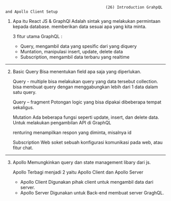                                                 (26) Introduction GrahpQL and Apollo Client Setup

1. Apa itu React JS & GraphQl
   Adalah sintak yang melakukan permintaan kepada database. memberikan data sesuai apa yang kita minta.

   3 fitur utama GraphQL :

   - Query, mengambil data yang spesific dari yang diquery
   - Muntation, manipulasi insert, update, delete data
   - Subscription, mengambil data terbaru yang realtime

---

2. Basic Query
   Bisa menentukan field apa saja yang diperlukan.

   Query - multiple
   bisa melakukan query yang data tersebut collection.
   bisa membuat query dengan menggabungkan lebih dari 1 data dalam satu query.

   Query – fragment
   Potongan logic yang bisa dipakai dibeberapa tempat sekaligus.

   Mutation
   Ada beberapa fungsi seperti update, insert, dan delete data.
   Untuk melakukan pengambilan API di GraphQL

   renturing
   menampilkan respon yang diminta, misalnya id

   Subscription
   Web soket
   sebuah konfigurasi komunikasi pada web, atau fitur chat.

---

3. Apollo
   Memungkinkan query dan state management libary dari js.

   Apollo
   Terbagi menjadi 2 yaitu Apollo Client dan Apollo Server

   - Apollo Client
     Digunakan pihak client untuk mengambil data dari server.
   - Apollo Server
     Digunakan untuk Back-end membuat server GraghQL.
